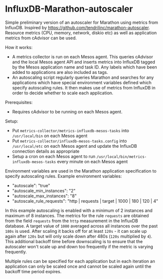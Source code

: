 # InfluxDB-Marathon-autoscaler
Simple preliminary version of an autoscaler for Marathon using metrics from InfluxDB. Inspired by https://github.com/tendrilinc/marathon-autoscaler.
Resource metrics (CPU, memory, network, diskio etc) as well as application metrics from cAdvisor can be used.

How it works:
* A metrics collector is run on each Mesos agent. This queries cAdvisor and the local Mesos agent API and inserts metrics into InfluxDB tagged by the Mesos application name and task ID. Any labels which have been added to applications are also included as tags.
* An autoscaling script regularly queries Marathon and searches for any applications which have special environment variables defined which specify autoscaling rules. It then makes use of metrics from InfluxDB in order to decide whether to scale each application.

Prerequisites:
* Requires cAdvisor to be running on each Mesos agent.

Setup:
* Put `metrics-collector/metrics-influxdb-mesos-tasks` into `/usr/local/bin` on each Mesos agent
* Put `metrics-collector/influxdb-mesos-tasks.config` into `/usr/local/etc` on each Mesos agent and update the InfluxDB connection details as appropriate
* Setup a cron on each Mesos agent to run `/usr/local/bin/metrics-influxdb-mesos-tasks` every minute on each Mesos agent

Environment variables are used in the Marathon application specification to specify autoscaling rules. Example environment variables:
* "autoscale": "true"
* "autoscale_min_instances": "2"
* "autoscale_max_instances": "8"
* "autoscale_rule_requests": "http | requests | target | 1000 | 180 | 120 | 4"

In this example autoscaling is enabled with a minimum of 2 instances and maximum of 8 instances.
The metrics for the rule `requests` are obtained from the field `requests` from the `http` measurement in the InfluxDB database.
A target value of `1000` averaged across all instances over the past `180s` is used. After scaling it backs off for at least `120s` - it can scale up again after `120s` but will only scale down after 480s (`120s` multiplied by `4`). This additional backoff time before downscaling is to ensure that the autoscaler won't scale up and down too frequently if the metric is varying frequently.

Multiple rules can be specified for each application but in each iteration an application can only be scaled once and cannot be scaled again until the backoff time period expires.
